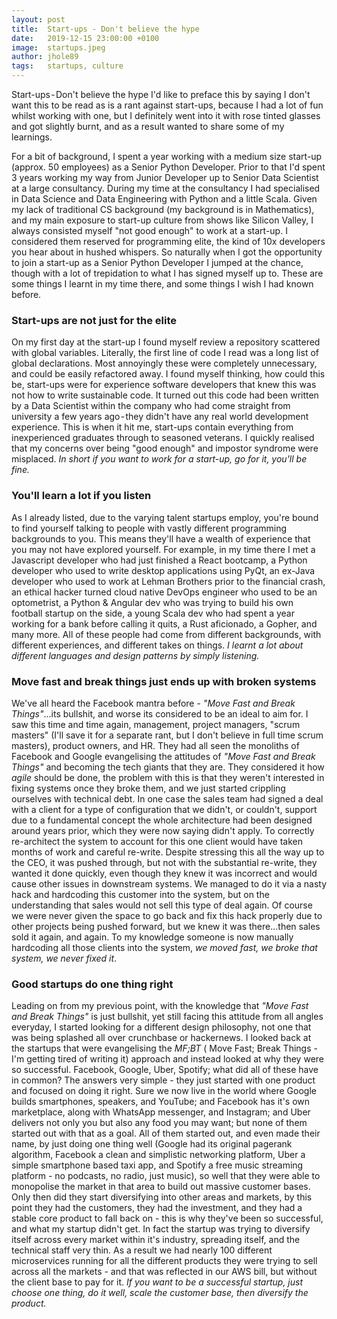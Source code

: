 ```yaml
---
layout: post
title:  Start-ups - Don't believe the hype
date:   2019-12-15 23:00:00 +0100
image:  startups.jpeg
author: jhole89
tags:   startups, culture
---
```


Start-ups - Don't believe the hype
I'd like to preface this by saying I don't want this to be read as is a rant against start-ups, because I had a lot of 
fun whilst working with one, but I definitely went into it with rose tinted glasses and got slightly burnt, and as a 
result wanted to share some of my learnings.

For a bit of background, I spent a year working with a medium size start-up (approx. 50 employees) as a Senior Python 
Developer. Prior to that I'd spent 3 years working my way from Junior Developer up to Senior Data Scientist at a large 
consultancy. During my time at the consultancy I had specialised in Data Science and Data Engineering with Python and a 
little Scala. Given my lack of traditional CS background (my background is in Mathematics), and my main exposure to 
start-up culture from shows like Silicon Valley, I always consisted myself "not good enough" to work at a start-up. 
I considered them reserved for programming elite, the kind of 10x developers you hear about in hushed whispers. 
So naturally when I got the opportunity to join a start-up as a Senior Python Developer I jumped at the chance, though 
with a lot of trepidation to what I has signed myself up to. These are some things I learnt in my time there, and some 
things I wish I had known before.

### Start-ups are not just for the elite
On my first day at the start-up I found myself review a repository scattered with global variables. Literally, the first 
line of code I read was a long list of global declarations. Most annoyingly these were completely unnecessary, and could 
be easily refactored away. I found myself thinking, how could this be, start-ups were for experience software developers 
that knew this was not how to write sustainable code. It turned out this code had been written by a Data Scientist 
within the company who had come straight from university a few years ago - they didn't have any real world development 
experience. This is when it hit me, start-ups contain everything from inexperienced graduates through to seasoned 
veterans. I quickly realised that my concerns over being "good enough" and impostor syndrome were misplaced. *In short 
if you want to work for a start-up, go for it, you'll be fine.*

### You'll learn a lot if you listen
As I already listed, due to the varying talent startups employ, you're bound to find yourself talking to people with 
vastly different programming backgrounds to you. This means they'll have a wealth of experience that you may not have
explored yourself. For example, in my time there I met a Javascript developer who had just finished a React bootcamp, 
a Python developer who used to write desktop applications using PyQt, an ex-Java developer who used to work at Lehman
Brothers prior to the financial crash, an ethical hacker turned cloud native DevOps engineer who used to be an optometrist, 
a Python & Angular dev who was trying to build his own football startup on the side, a young Scala dev who had spent a 
year working for a bank before calling it quits, a Rust aficionado, a Gopher, and many more. All of these people had
come from different backgrounds, with different experiences, and different takes on things. *I learnt a lot about
different languages and design patterns by simply listening.*

### Move fast and break things just ends up with broken systems
We've all heard the Facebook mantra before - *"Move Fast and Break Things"*...its bullshit, and worse its considered to
be an ideal to aim for. I saw this time and time again, management, project managers, "scrum masters" (I'll save it for
a separate rant, but I don't believe in full time scrum masters), product owners, and HR. They had all seen the monoliths
of Facebook and Google evangelising the attitudes of *"Move Fast and Break Things"* and becoming the tech giants that 
they are. They considered it how *agile* should be done, the problem with this is that they weren't interested in fixing
systems once they broke them, and we just started crippling ourselves with technical debt. In one case the sales team
had signed a deal with a client for a type of configuration that we didn't, or couldn't, support due to a fundamental
concept the whole architecture had been designed around years prior, which they were now saying didn't apply. To correctly
re-architect the system to account for this one client would have taken months of work and careful re-write. Despite 
stressing this all the way up to the CEO, it was pushed through, but not with the substantial re-write, they wanted it 
done quickly, even though they knew it was incorrect and would cause other issues in downstream systems. We managed to
do it via a nasty hack and hardcoding this customer into the system, but on the understanding that sales would not sell
this type of deal again. Of course we were never given the space to go back and fix this hack properly due to other 
projects being pushed forward, but we knew it was there...then sales sold it again, and again. To my knowledge someone
is now manually hardcoding all those clients into the system, *we moved fast, we broke that system, we never fixed it*.

### Good startups do one thing right
Leading on from my previous point, with the knowledge that *"Move Fast and Break Things"* is just bullshit, yet still
facing this attitude from all angles everyday, I started looking for a different design philosophy, not one that was 
being splashed all over crunchbase or hackernews. I looked back at the startups that were evangelising the *MF;BT* (
Move Fast; Break Things - I'm getting tired of writing it) approach and instead looked at why they were so successful.
Facebook, Google, Uber, Spotify; what did all of these have in common? The answers very simple - they just started with
one product and focused on doing it right. Sure we now live in the world where Google builds smartphones, speakers, and
YouTube; and Facebook has it's own marketplace, along with WhatsApp messenger, and Instagram; and Uber delivers not only
you but also any food you may want; but none of them started out with that as a goal.  All of them started out, and even
made their name, by just doing one thing well (Google had its original pagerank algorithm, Facebook a clean and
simplistic networking platform, Uber a simple smartphone based taxi app, and Spotify a free music streaming platform - 
no podcasts, no radio, just music), so well that they were able to monopolise the market in that area to build out 
massive customer bases. Only then did they start diversifying into other areas and markets, by this point they had the 
customers, they had the investment, and they had a stable core product to fall back on - this is why they've been so 
successful, and what my startup didn't get. In fact the startup was trying to diversify itself across every market 
within it's industry, spreading itself, and the technical staff very thin. As a result we had nearly 100 different 
microservices running for all the different products they were trying to sell across all the markets - and that was 
reflected in our AWS bill, but without the client base to pay for it. *If you want to be a successful startup, just 
choose one thing, do it well, scale the customer base, then diversify the product.*

